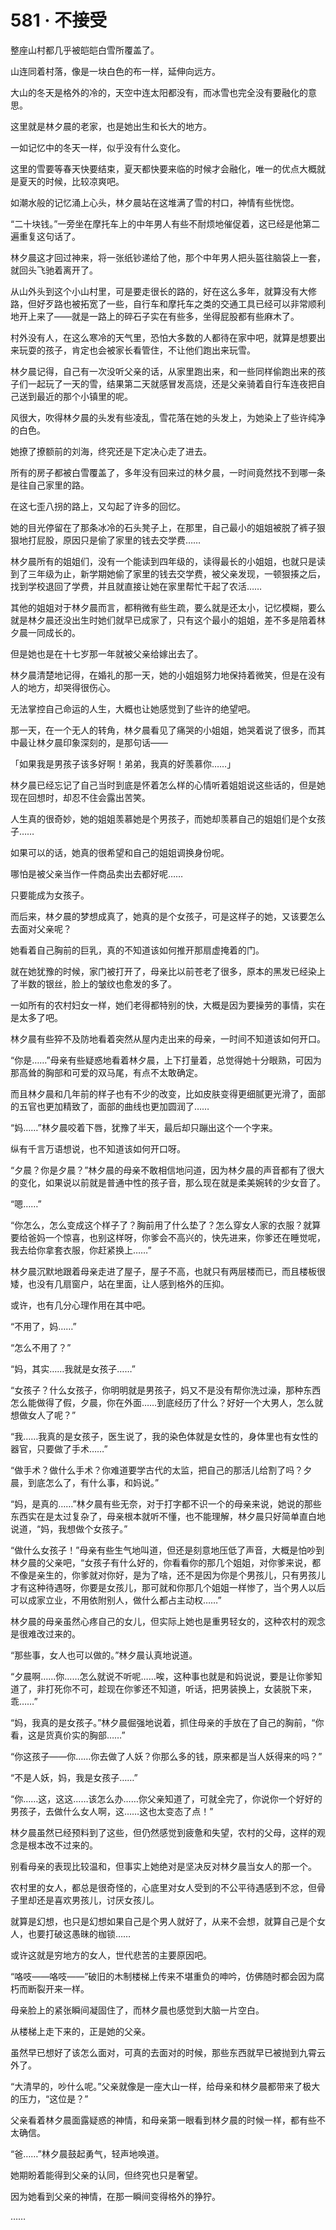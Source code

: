 # 581 · 不接受

整座山村都几乎被皑皑白雪所覆盖了。

山连同着村落，像是一块白色的布一样，延伸向远方。

大山的冬天是格外的冷的，天空中连太阳都没有，而冰雪也完全没有要融化的意思。

这里就是林夕晨的老家，也是她出生和长大的地方。

一如记忆中的冬天一样，似乎没有什么变化。

这里的雪要等春天快要结束，夏天都快要来临的时候才会融化，唯一的优点大概就是夏天的时候，比较凉爽吧。

如潮水般的记忆涌上心头，林夕晨站在这堆满了雪的村口，神情有些恍惚。

“二十块钱。”一旁坐在摩托车上的中年男人有些不耐烦地催促着，这已经是他第二遍重复这句话了。

林夕晨这才回过神来，将一张纸钞递给了他，那个中年男人把头盔往脑袋上一套，就回头飞驰着离开了。

从山外头到这个小山村里，可是要走很长的路的，好在这么多年，就算没有大修路，但好歹路也被拓宽了一些，自行车和摩托车之类的交通工具已经可以非常顺利地开上来了——就是一路上的碎石子实在有些多，坐得屁股都有些麻木了。

村外没有人，在这么寒冷的天气里，恐怕大多数的人都待在家中吧，就算是想要出来玩耍的孩子，肯定也会被家长看管住，不让他们跑出来玩雪。

林夕晨记得，自己有一次没听父亲的话，从家里跑出来，和一些同样偷跑出来的孩子们一起玩了一天的雪，结果第二天就感冒发高烧，还是父亲骑着自行车连夜把自己送到最近的那个小镇里的呢。

风很大，吹得林夕晨的头发有些凌乱，雪花落在她的头发上，为她染上了些许纯净的白色。

她撩了撩额前的刘海，终究还是下定决心走了进去。

所有的房子都被白雪覆盖了，多年没有回来过的林夕晨，一时间竟然找不到哪一条是往自己家里的路。

在这七歪八拐的路上，又勾起了许多的回忆。

她的目光停留在了那条冰冷的石头凳子上，在那里，自己最小的姐姐被脱了裤子狠狠地打屁股，原因只是偷了家里的钱去交学费……

林夕晨所有的姐姐们，没有一个能读到四年级的，读得最长的小姐姐，也就只是读到了三年级为止，新学期她偷了家里的钱去交学费，被父亲发现，一顿狠揍之后，找到学校退回了学费，并且就直接让她在家里帮忙干起了农活……

其他的姐姐对于林夕晨而言，都稍微有些生疏，要么就是还太小，记忆模糊，要么就是林夕晨还没出生时她们就早已成家了，只有这个最小的姐姐，差不多是陪着林夕晨一同成长的。

但是她也是在十七岁那一年就被父亲给嫁出去了。

林夕晨清楚地记得，在婚礼的那一天，她的小姐姐努力地保持着微笑，但是在没有人的地方，却哭得很伤心。

无法掌控自己命运的人生，大概也让她感觉到了些许的绝望吧。

那一天，在一个无人的转角，林夕晨看见了痛哭的小姐姐，她哭着说了很多，而其中最让林夕晨印象深刻的，是那句话——

「如果我是男孩子该多好啊！弟弟，我真的好羡慕你……」

林夕晨已经忘记了自己当时到底是怀着怎么样的心情听着姐姐说这些话的，但是她现在回想时，却忍不住会露出苦笑。

人生真的很奇妙，她的姐姐羡慕她是个男孩子，而她却羡慕自己的姐姐们是个女孩子……

如果可以的话，她真的很希望和自己的姐姐调换身份呢。

哪怕是被父亲当作一件商品卖出去都好呢……

只要能成为女孩子。

而后来，林夕晨的梦想成真了，她真的是个女孩子，可是这样子的她，又该要怎么去面对父亲呢？

她看着自己胸前的巨乳，真的不知道该如何推开那扇虚掩着的门。

就在她犹豫的时候，家门被打开了，母亲比以前苍老了很多，原本的黑发已经染上了半数的银丝，脸上的皱纹也愈发的多了。

一如所有的农村妇女一样，她们老得都特别的快，大概是因为要操劳的事情，实在是太多了吧。

林夕晨有些猝不及防地看着突然从屋内走出来的母亲，一时间不知道该如何开口。

“你是……”母亲有些疑惑地看着林夕晨，上下打量着，总觉得她十分眼熟，可因为那高耸的胸部和可爱的双马尾，有点不太敢确定。

而且林夕晨和几年前的样子也有不少的改变，比如皮肤变得更细腻更光滑了，面部的五官也更加精致了，面部的曲线也更加圆润了……

“妈……”林夕晨咬着下唇，犹豫了半天，最后却只蹦出这个一个字来。

纵有千言万语想说，也不知道该如何开口呀。

“夕晨？你是夕晨？”林夕晨的母亲不敢相信地问道，因为林夕晨的声音都有了很大的变化，如果说以前就是普通中性的孩子音，那么现在就是柔美婉转的少女音了。

“嗯……”

“你怎么，怎么变成这个样子了？胸前用了什么垫了？怎么穿女人家的衣服？就算要给爸妈一个惊喜，也别这样呀，你爹会不高兴的，快先进来，你爹还在睡觉呢，我去给你拿套衣服，你赶紧换上……”

林夕晨沉默地跟着母亲走进了屋子，屋子不高，也就只有两层楼而已，而且楼板很矮，也没有几扇窗户，站在里面，让人感到格外的压抑。

或许，也有几分心理作用在其中吧。

“不用了，妈……”

“怎么不用了？”

“妈，其实……我就是女孩子……”

“女孩子？什么女孩子，你明明就是男孩子，妈又不是没有帮你洗过澡，那种东西怎么能做得了假，夕晨，你在外面……到底经历了什么？好好一个大男人，怎么就想做女人了呢？”

“我……我真的是女孩子，医生说了，我的染色体就是女性的，身体里也有女性的器官，只要做了手术……”

“做手术？做什么手术？你难道要学古代的太监，把自己的那活儿给割了吗？夕晨，到底怎么了，有什么事，和妈说。”

“妈，是真的……”林夕晨有些无奈，对于打字都不识一个的母亲来说，她说的那些东西实在是太过复杂了，母亲根本就听不懂，也不能理解，林夕晨只好简单直白地说道，“妈，我想做个女孩子。”

“做什么女孩子！”母亲有些生气地叫道，但还是刻意地压低了声音，大概是怕吵到林夕晨的父亲吧，“女孩子有什么好的，你看看你的那几个姐姐，对你爹来说，都不像是亲生的，你爹就对你好，是为了啥，还不是因为你是个男孩儿，只有男孩儿才有这种待遇呀，你要是女孩儿，那可就和你那几个姐姐一样惨了，当个男人以后可以成家立业，不用依附别人，做什么都占主动权……”

林夕晨的母亲虽然心疼自己的女儿，但实际上她也是重男轻女的，这种农村的观念是很难改过来的。

“那些事，女人也可以做的。”林夕晨认真地说道。

“夕晨啊……你……怎么就说不听呢……唉，这种事也就是和妈说说，要是让你爹知道了，非打死你不可，趁现在你爹还不知道，听话，把男装换上，女装脱下来，乖……”

“妈，我真的是女孩子。”林夕晨倔强地说着，抓住母亲的手放在了自己的胸前，“你看，这是货真价实的胸部……”

“你这孩子——你……你去做了人妖？你那么多的钱，原来都是当人妖得来的吗？”

“不是人妖，妈，我是女孩子……”

“你……这，这这……该怎么办……你父亲知道了，可就全完了，你说你一个好好的男孩子，去做什么女人啊，这……这也太变态了点！”

林夕晨虽然已经预料到了这些，但仍然感觉到疲惫和失望，农村的父母，这样的观念是根本改不过来的。

别看母亲的表现比较温和，但事实上她绝对是坚决反对林夕晨当女人的那一个。

农村里的女人，都总是很奇怪的，心底里对女人受到的不公平待遇感到不忿，但骨子里却还是喜欢男孩儿，讨厌女孩儿。

就算是幻想，也只是幻想如果自己是个男人就好了，从来不会想，就算自己是个女人，也要打破这愚昧的枷锁……

或许这就是穷地方的女人，世代悲苦的主要原因吧。

“咯吱——咯吱——”破旧的木制楼梯上传来不堪重负的呻吟，仿佛随时都会因为腐朽而断裂开来一样。

母亲脸上的紧张瞬间凝固住了，而林夕晨也感觉到大脑一片空白。

从楼梯上走下来的，正是她的父亲。

虽然早已想好了该怎么面对，可真的去面对的时候，那些东西就早已被抛到九霄云外了。

“大清早的，吵什么呢。”父亲就像是一座大山一样，给母亲和林夕晨都带来了极大的压力，“这位是？”

父亲看着林夕晨面露疑惑的神情，和母亲第一眼看到林夕晨的时候一样，都有些不太确信。

“爸……”林夕晨鼓起勇气，轻声地唤道。

她期盼着能得到父亲的认同，但终究也只是奢望。

因为她看到父亲的神情，在那一瞬间变得格外的狰狞。

……
